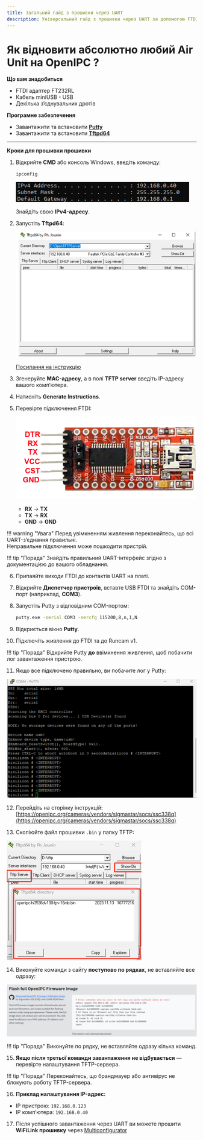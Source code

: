 ```yaml
---
title: Загальний гайд з прошивки через UART
description: Універсальний гайд з прошивки через UART за допомогою FTDI та TFTP
---
```

# Як відновити абсолютно любий Air Unit на OpenIPC ?  
**Що вам знадобиться**

- FTDI адаптер FT232RL  
- Кабель miniUSB - USB  
- Декілька з’єднувальних дротів

**Програмне забезпечення**

- Завантажити та встановити [**Putty**](https://www.putty.org/)
- Завантажити та встановити [**Tftpd64**](https://tftpd32.jounin.net/)

---

**Кроки для прошивки прошивки**

1. Відкрийте **CMD** або консоль Windows, введіть команду:

   ```
   ipconfig
   ```

   ![ipconfig](/images/runcamv1ip.png)

   Знайдіть свою **IPv4-адресу**.

2. Запустіть **Tftpd64**:

   ![Tftpd64](/images/tftpd.png)

   [Посилання на інструкцію](https://openipc.org/cameras/vendors/sigmastar/socs/ssc338q?locale=en)

3. Згенеруйте **MAC-адресу**, а в полі **TFTP server** введіть IP-адресу вашого комп’ютера.

4. Натисніть **Generate Instructions**.

5. Перевірте підключення FTDI:

   ![FTDI](/images/ftdi.png)

   - **RX** → **TX**  
   - **TX** → **RX**  
   - **GND** → **GND**

!!! warning "Увага"
    Перед увімкненням живлення переконайтесь, що всі UART-з’єднання правильні.  
    Неправильне підключення може пошкодити пристрій.

!!! tip "Порада"
    Знайдіть правильний UART-інтерфейс згідно з документацією до вашого обладнання.


6. Припаяйте виходи FTDI до контактів UART на платі.

7. Відкрийте **Диспетчер пристроїв**, вставте USB FTDI та знайдіть COM-порт (наприклад, **COM3**).

8. Запустіть Putty з відповідним COM-портом:

   ```bash
   putty.exe -serial COM3 -sercfg 115200,8,n,1,N
   ```

9. Відкриється вікно **Putty**.

10. Підключіть живлення до FTDI та до Runcam v1.

!!! tip "Порада"
    Відкрийте Putty **до** ввімкнення живлення, щоб побачити лог завантаження пристрою.

11. Якщо все підключено правильно, ви побачите лог у Putty:

   ![Putty лог](/images/runcamv1putty.png)

12. Перейдіть на сторінку інструкцій:  
[https://openipc.org/cameras/vendors/sigmastar/socs/ssc338q](https://openipc.org/cameras/vendors/sigmastar/socs/ssc338q)

13. Скопіюйте файл прошивки `.bin` у папку TFTP:

   ![Файл прошивки](/images/runcamv1tftp1.png)

14. Виконуйте команди з сайту **поступово по рядках**, не вставляйте все одразу:

   ![Команди прошивки](/images/runcamv1firmware.png)

!!! tip "Порада"
    Виконуйте по рядку, не вставляйте одразу кілька команд.

15. **Якщо після третьої команди завантаження не відбувається** — перевірте налаштування TFTP-сервера.

!!! tip "Порада"
    Переконайтесь, що брандмауер або антивірус не блокують роботу TFTP-сервера.

16. **Приклад налаштування IP-адрес:**
   - IP пристрою: `192.168.0.123`
   - IP комп’ютера: `192.168.0.40`

17. Після успішного завантаження через UART ви можете прошити **WiFiLink прошивку** через [Multiconfigurator](https://github.com/OpenIPC/openipc-configurator/releases/)
